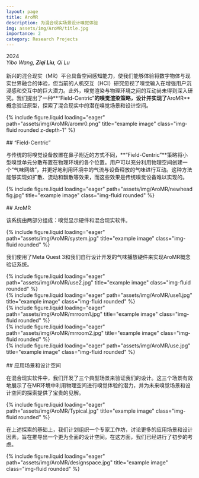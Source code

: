 ```yaml
---
layout: page
title: AroMR
description: 为混合现实场景设计嗅觉体验
img: assets/img/AroMR/title.jpg
importance: 2
category: Research Projects
---
```


2024  
*Yibo Wang, **Ziqi Liu**, Qi Lu*  
<br>
新兴的混合现实（MR）平台具备空间感知能力，使我们能够体验将数字物体与现实世界融合的体验，但当前的人机交互（HCI）研究忽视了嗅觉输入在增强用户沉浸感和交互中的巨大潜力。此外，嗅觉渲染与物理环境之间的互动尚未得到深入研究。我们提出了一种**“Field-Centric”**的嗅觉渲染策略，设计并实现了**AroMR**概念验证原型，探索了混合现实中的潜在嗅觉场景和设计空间。


<div class="row">
    <div class="col-sm mt-3 mt-md-0">
        {% include figure.liquid loading="eager" path="assets/img/AroMR/aromr0.png" title="example image" class="img-fluid rounded z-depth-1" %}
    </div>
</div>
<!-- <div class="caption">
    This image can also have a caption. It's like magic.
</div> -->

<br>
## “Field-Centric”  

与传统的将嗅觉设备放置在鼻子附近的方式不同，**“Field-Centric”**策略将小型嗅觉单元分散布置在物理环境的各个位置。用户可以充分利用物理空间创建一个“气味网络”，并更好地利用环境中的气流与设备释放的气味进行互动。这种方法能够实现如扩散、流动和飘散等效果，而这些效果是传统嗅觉设备难以实现的。

<div class="row justify-content-center">
    <div class="col-sm-10 mt-3 mt-md-0 d-flex justify-content-center">
        {% include figure.liquid loading="eager" path="assets/img/AroMR/newhead fig.jpg" title="example image" class="img-fluid rounded" %}
    </div>
</div>

<br>
## AroMR  

该系统由两部分组成：嗅觉显示硬件和混合现实软件。

<div class="row">
    <div class="col-sm mt-3 mt-md-0">
        {% include figure.liquid loading="eager" path="assets/img/AroMR/system.jpg" title="example image" class="img-fluid rounded" %}
    </div>
</div>

我们使用了Meta Quest 3和我们自行设计开发的气味播放硬件来实现AroMR概念验证系统。

<div class="row">
    <div class="col-sm mt-3 mt-md-0">
        {% include figure.liquid loading="eager" path="assets/img/AroMR/use2.jpg" title="example image" class="img-fluid rounded" %}
    </div>
    <div class="col-sm mt-3 mt-md-0">
        {% include figure.liquid loading="eager" path="assets/img/AroMR/use1.jpg" title="example image" class="img-fluid rounded" %}
    </div>
</div>
<div class="row">
    <div class="col-sm mt-3 mt-md-0">
        {% include figure.liquid loading="eager" path="assets/img/AroMR/mrroom1.jpg" title="example image" class="img-fluid rounded" %}
    </div>
    <div class="col-sm mt-3 mt-md-0">
        {% include figure.liquid loading="eager" path="assets/img/AroMR/mrroom2.jpg" title="example image" class="img-fluid rounded" %}
    </div>
    <div class="col-sm mt-3 mt-md-0">
        {% include figure.liquid loading="eager" path="assets/img/AroMR/use.jpg" title="example image" class="img-fluid rounded" %}
    </div>
</div>


<br>
## 应用场景和设计空间 

在混合现实软件中，我们开发了三个典型场景来验证我们的设计。这三个场景有效地展示了在MR环境中利用物理空间进行嗅觉体验的潜力，并为未来嗅觉场景和设计空间的探索提供了宝贵的见解。

<div class="row justify-content-center">
    <div class="col-sm-8 mt-3 mt-md-0 d-flex justify-content-center">
        {% include figure.liquid loading="eager" path="assets/img/AroMR/Typical.jpg" title="example image" class="img-fluid rounded" %}
    </div>
</div>

在上述探索的基础上，我们计划组织一个专家工作坊，讨论更多的应用场景和设计因素，旨在推导出一个更为全面的设计空间。在这方面，我们已经进行了初步的考虑。

<div class="row">
    <div class="col-sm mt-3 mt-md-0">
        {% include figure.liquid loading="eager" path="assets/img/AroMR/designspace.jpg" title="example image" class="img-fluid rounded" %}
    </div>
</div>



